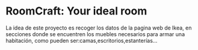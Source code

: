 # RoomCraft: Your ideal room
La idea de este proyecto es recoger los datos de la pagina web de Ikea, en secciones donde se encuentren los muebles necesarios para armar una habitación, como pueden ser:camas,escritorios,estanterías...

